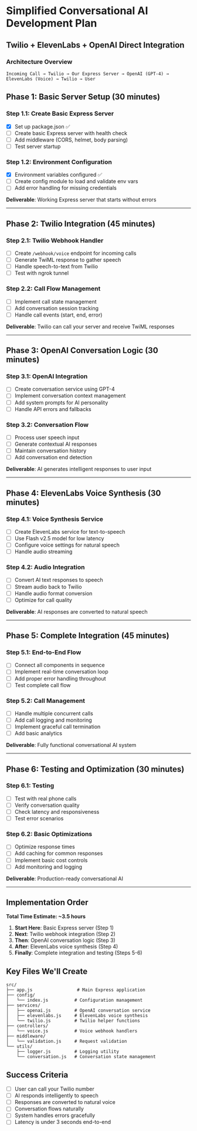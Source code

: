 # Simplified Conversational AI Development Plan
## Twilio + ElevenLabs + OpenAI Direct Integration

### Architecture Overview
```
Incoming Call → Twilio → Our Express Server → OpenAI (GPT-4) → ElevenLabs (Voice) → Twilio → User
```

## Phase 1: Basic Server Setup (30 minutes)

### Step 1.1: Create Basic Express Server
- [x] Set up package.json ✅
- [ ] Create basic Express server with health check
- [ ] Add middleware (CORS, helmet, body parsing)
- [ ] Test server startup

### Step 1.2: Environment Configuration
- [x] Environment variables configured ✅
- [ ] Create config module to load and validate env vars
- [ ] Add error handling for missing credentials

**Deliverable**: Working Express server that starts without errors

---

## Phase 2: Twilio Integration (45 minutes)

### Step 2.1: Twilio Webhook Handler
- [ ] Create `/webhook/voice` endpoint for incoming calls
- [ ] Generate TwiML response to gather speech
- [ ] Handle speech-to-text from Twilio
- [ ] Test with ngrok tunnel

### Step 2.2: Call Flow Management
- [ ] Implement call state management
- [ ] Add conversation session tracking
- [ ] Handle call events (start, end, error)

**Deliverable**: Twilio can call your server and receive TwiML responses

---

## Phase 3: OpenAI Conversation Logic (30 minutes)

### Step 3.1: OpenAI Integration
- [ ] Create conversation service using GPT-4
- [ ] Implement conversation context management
- [ ] Add system prompts for AI personality
- [ ] Handle API errors and fallbacks

### Step 3.2: Conversation Flow
- [ ] Process user speech input
- [ ] Generate contextual AI responses
- [ ] Maintain conversation history
- [ ] Add conversation end detection

**Deliverable**: AI generates intelligent responses to user input

---

## Phase 4: ElevenLabs Voice Synthesis (30 minutes)

### Step 4.1: Voice Synthesis Service
- [ ] Create ElevenLabs service for text-to-speech
- [ ] Use Flash v2.5 model for low latency
- [ ] Configure voice settings for natural speech
- [ ] Handle audio streaming

### Step 4.2: Audio Integration
- [ ] Convert AI text responses to speech
- [ ] Stream audio back to Twilio
- [ ] Handle audio format conversion
- [ ] Optimize for call quality

**Deliverable**: AI responses are converted to natural speech

---

## Phase 5: Complete Integration (45 minutes)

### Step 5.1: End-to-End Flow
- [ ] Connect all components in sequence
- [ ] Implement real-time conversation loop
- [ ] Add proper error handling throughout
- [ ] Test complete call flow

### Step 5.2: Call Management
- [ ] Handle multiple concurrent calls
- [ ] Add call logging and monitoring
- [ ] Implement graceful call termination
- [ ] Add basic analytics

**Deliverable**: Fully functional conversational AI system

---

## Phase 6: Testing and Optimization (30 minutes)

### Step 6.1: Testing
- [ ] Test with real phone calls
- [ ] Verify conversation quality
- [ ] Check latency and responsiveness
- [ ] Test error scenarios

### Step 6.2: Basic Optimizations
- [ ] Optimize response times
- [ ] Add caching for common responses
- [ ] Implement basic cost controls
- [ ] Add monitoring and logging

**Deliverable**: Production-ready conversational AI

---

## Implementation Order

**Total Time Estimate: ~3.5 hours**

1. **Start Here**: Basic Express server (Step 1)
2. **Next**: Twilio webhook integration (Step 2)
3. **Then**: OpenAI conversation logic (Step 3)
4. **After**: ElevenLabs voice synthesis (Step 4)
5. **Finally**: Complete integration and testing (Steps 5-6)

## Key Files We'll Create

```
src/
├── app.js                 # Main Express application
├── config/
│   └── index.js          # Configuration management
├── services/
│   ├── openai.js         # OpenAI conversation service
│   ├── elevenlabs.js     # ElevenLabs voice synthesis
│   └── twilio.js         # Twilio helper functions
├── controllers/
│   └── voice.js          # Voice webhook handlers
├── middleware/
│   └── validation.js     # Request validation
└── utils/
    ├── logger.js         # Logging utility
    └── conversation.js   # Conversation state management
```

## Success Criteria

- [ ] User can call your Twilio number
- [ ] AI responds intelligently to speech
- [ ] Responses are converted to natural voice
- [ ] Conversation flows naturally
- [ ] System handles errors gracefully
- [ ] Latency is under 3 seconds end-to-end
